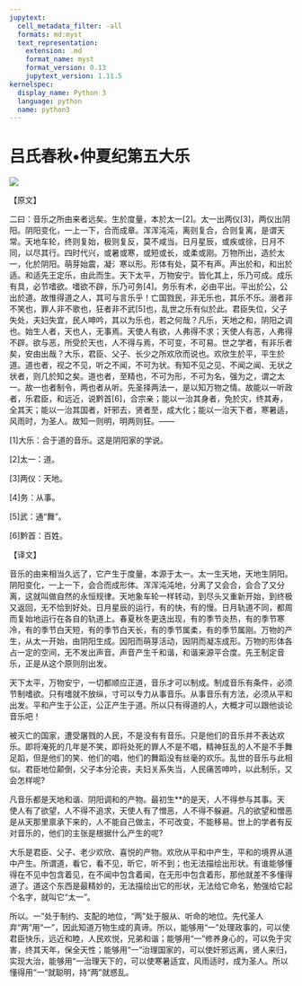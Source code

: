 ```yaml
---
jupytext:
  cell_metadata_filter: -all
  formats: md:myst
  text_representation:
    extension: .md
    format_name: myst
    format_version: 0.13
    jupytext_version: 1.11.5
kernelspec:
  display_name: Python 3
  language: python
  name: python3
---
```

# 吕氏春秋&#8226;仲夏纪第五大乐

![](image/cover.jpg)

【原文】

二曰：音乐之所由来者远矣。生於度量，本於太一[2]。太一出两仪[3]，两仪出阴阳。阴阳变化，一上一下，合而成章。浑浑沌沌，离则复合，合则复离，是谓天常。天地车轮，终则复始，极则复反，莫不咸当。日月星辰，或疾或徐，日月不同，以尽其行。四时代兴，或暑或寒，或短或长，或柔或刚。万物所出，造於太一，化於阴阳。萌芽始震，凝氵寒以形。形体有处，莫不有声。声出於和，和出於适。和适先王定乐，由此而生。天下太平，万物安宁。皆化其上，乐乃可成。成乐有具，必节嗜欲。嗜欲不辟，乐乃可务[4]。务乐有术，必由平出。平出於公，公出於道。故惟得道之人，其可与言乐乎！亡国戮民，非无乐也，其乐不乐。溺者非不笑也，罪人非不歌也，狂者非不武[5]也，乱世之乐有似於此。君臣失位，父子失处，夫妇失宜，民人呻吟，其以为乐也，若之何哉？凡乐，天地之和，阴阳之调也。始生人者，天也人，无事焉。天使人有欲，人弗得不求；天使人有恶，人弗得不辟。欲与恶，所受於天也，人不得与焉，不可变，不可易。世之学者，有非乐者矣，安由出哉？大乐，君臣、父子、长少之所欢欣而说也。欢欣生於平，平生於道。道也者，视之不见，听之不闻，不可为状。有知不见之见、不闻之闻、无状之状者，则几於知之矣。道也者，至精也，不可为形，不可为名，强为之，谓之太一。故一也者制令，两也者从听。先圣择两法一，是以知万物之情。故能以一听政者，乐君臣，和远近，说黔首[6]，合宗亲；能以一治其身者，免於灾，终其寿，全其天；能以一治其国者，奸邪去，贤者至，成大化；能以一治天下者，寒暑适，风雨时，为圣人。故知一则明，明两则狂。——

[1]大乐：合于道的音乐。这是阴阳家的学说。

[2]太一：道。

[3]两仪：天地。

[4]务：从事。

[5]武：通“舞”。

[6]黔首：百姓。

【译文】

音乐的由来相当久远了，它产生于度量，本源于太一。太一生天地，天地生阴阳。阴阳变化，一上一下，会合而成形体。浑浑沌沌地，分离了又会合，会合了又分离，这就叫做自然的永恒规律。天地象车轮一样转动，到尽头又重新开始，到终极又返回，无不恰到好处。日月星辰的运行，有的快，有的慢。日月轨道不同，都周而复始地运行在各自的轨道上。春夏秋冬更迭出现，有的季节炎热，有的季节寒冷，有的季节白天短，有的季节白天长，有的季节属柔，有的季节属刚。万物的产生，从太一开始，由阴阳生成。因阳而萌芽活动，因阴而凝冻成形。万物的形体各占一定的空间，无不发出声音。声音产生千和谐，和谐来源平合度。先王制定音乐，正是从这个原则刖出发。

天下太平，万物安宁，一切都顺应正道，音乐才可以制成。制成音乐有条件，必须节制嗜欲。只有嗜就不放纵，寸可以专力从事音乐。从事音乐有方法，必须从平和出发。平和产生于公正，公正产生于道。所以只有得道的人，大概才可以跟他谈论音乐吧！

被灭亡的国家，遭受屠戮的人民，不是没有有音乐。只是他们的音乐并不表达欢乐。即将淹死的几年是不笑，即将处死的罪人不是不唱，精神狂乱的人不是不手舞足蹈，但是他们的笑、他们的唱，他们的舞蹈没有丝毫的欢乐。乱世的音乐与此相似。君臣地位颠倒，父子本分沦丧，夫妇关系失当，人民痛苦呻吟，以此制乐，又会怎样呢?

凡音乐都是天地和谐、阴阳调和的产物。最初生**的是天，人不得参与其事。天使人有了欲望，人不得不追求，天使人有了憎恶，人不得不躲避。凡的欲望和憎恶是从天那里禀承下来的，人不能自己做主，不可改变，不能移易。世上的学者有反对音乐的，他们的主张是根据什么产生的呢?

大乐是君臣、父子、老少欢欣、喜悦的产物。欢欣从平和中产生，平和的境界从道中产生。所谓道，看它，看不见，昕它，听不到；也无法描绘出形状。有谁能够懂得在不见中包含着见，在不闻中包含着闻，在无形中包含着形，那他就差不多懂得道了。道这个东西是最精妙的，无法描绘出它的形状，无法给它命名，勉强给它起个名字，就叫它“太一”。

所以。一”处于制约、支配的地位，“两”处于服从、听命的地位。先代圣人弃“两”用“一”，因此知道万物生成的真谛。所以，能够用“一”处理政事的，可以使君臣快乐，远近和睦，人民欢悦，兄弟和谐；能够用“一”修养身心的，可以免于灾害，终其天年，保全天性；能够用“一”治理国家的，可以使奸邪远离，贤人来归，实现大治，能够用“一治理天下的，可以使寒暑适宜，风雨适时，成为圣人。所以懂得用“一“就聪明，持“两”就惑乱。



